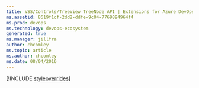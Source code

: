 ```yaml
---
title: VSS/Controls/TreeView TreeNode API | Extensions for Azure DevOps Services
ms.assetid: 8619f1cf-2dd2-ddfe-9c04-7769894964f4
ms.prod: devops
ms.technology: devops-ecosystem
generated: true
ms.manager: jillfra
author: chcomley
ms.topic: article
ms.author: chcomley
ms.date: 08/04/2016
---
```


[!INCLUDE [styleoverrides](../../../_data/style-overrides.md)]






